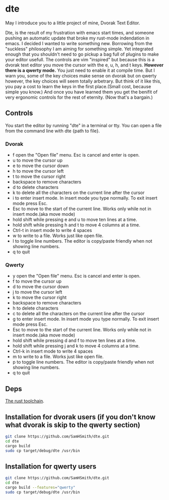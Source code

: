 # dte
May I introduce you to a little project of mine, Dvorak Text Editor.

Dte, is the result of my frustration with emacs start times, and someone pushing an automatic update that broke my rust-mode indendation in emacs. I decided I wanted to write something new. Borrowing from the "suckless" philosophy I am aiming for something simple. Yet integrated enough that you shouldn't need to go pickup a bag full of plugins to make your editor usefull. The controls are vim "inspired" but because this is a dvorak text editor you move the cursor with the e, u, h, and t keys. **However there is a qwerty mode.** You just need to enable it at compile time. But I warn you, some of the key choices make sense on dvorak but on qwerty however, the key choices will seem totally arbetrary. But think of it like this, you pay a cost to learn the keys in the first place.(Small cost, because simple you know.) And once you have learned them you get the benifit of very ergonomic controls for the rest of eternity. (Now that's a bargain.)

## Controls
You start the editor by running "dte" in a terminal or tty. You can open a file from the command line with dte {path to file}.
### Dvorak
- f open the "Open file" menu. Esc is cancel and enter is open.
- u to move the cursor up
- e to move the cursor down
- h to move the cursor left
- t to move the cursor right
- backspace to remove characters
- d to delete characters
- k to delete all the characters on the current line after the cursor
- i to enter insert mode. In insert mode you type normally. To exit insert mode press Esc.
- Esc to move to the start of the current line. Works only while not in insert mode.(aka move mode)
- hold shift while pressing e and u to move ten lines at a time.
- hold shift while pressing h and t to move 4 columns at a time.
- Ctrl-t in insert mode to write 4 spaces
- w to write to a file. Works just like open file.
- l to toggle line numbers. The editor is copy/paste friendly when not showing line numbers.
- q to quit

### Qwerty
- y open the "Open file" menu. Esc is cancel and enter is open.
- f to move the cursor up
- d to move the cursor down
- j to move the cursor left
- k to move the cursor right
- backspace to remove characters
- h to delete characters
- c to delete all the characters on the current line after the cursor
- g to enter insert mode. In insert mode you type normally. To exit insert mode press Esc.
- Esc to move to the start of the current line. Works only while not in insert mode.(aka move mode)
- hold shift while pressing d and f to move ten lines at a time.
- hold shift while pressing j and k to move 4 columns at a time.
- Ctrl-k in insert mode to write 4 spaces
- m to write to a file. Works just like open file.
- p to toggle line numbers. The editor is copy/paste friendly when not showing line numbers.
- q to quit

## Deps
[The rust toolchain](https://www.rust-lang.org/tools/install).

## Installation for dvorak users (if you don't know what dvorak is skip to the qwerty section)

```bash
git clone https://github.com/SamHSmith/dte.git
cd dte
cargo build
sudo cp target/debug/dte /usr/bin
```

## Installation for qwerty users

```bash
git clone https://github.com/SamHSmith/dte.git
cd dte
cargo build --features="qwerty"
sudo cp target/debug/dte /usr/bin
```
